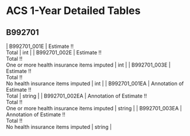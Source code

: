 # ACS 1-Year Detailed Tables

## B992701

| B992701_001E | Estimate !!<br>Total | int |
| B992701_002E | Estimate !!<br>Total !!<br>One or more health insurance items imputed | int |
| B992701_003E | Estimate !!<br>Total !!<br>No health insurance items imputed | int |
| B992701_001EA | Annotation of Estimate !!<br>Total | string |
| B992701_002EA | Annotation of Estimate !!<br>Total !!<br>One or more health insurance items imputed | string |
| B992701_003EA | Annotation of Estimate !!<br>Total !!<br>No health insurance items imputed | string |

